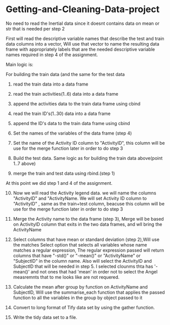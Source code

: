 # Getting-and-Cleaning-Data-project


No need to read the Inertial data since it doesnt contains data on mean or str that is needed per step 2


First will read the descriptive variable names that describe the test and train data columns into a vector, 
Will use that vector to name the resulting data frame with appropriately labels that are the needed descriptive variable names required in step 4 of the assignment.


Main logic is:

For building the train data (and the same for the test data
 1. read the train data into a data frame
 2. read the train  activities(1..6) data into a data frame
 3. append the activities data to the train data frame using cbind
 4. read the train ID's(1..30) data into a data frame
 5. append the ID's data to the train data frame using cbind
 6. Set the names of the variables of the data frame (step 4) 
 7. Set the name of the Activity ID column to "ActivityID", this column will be use for the merge function later in order to do step 3

 8. Build the test data. Same logic as for building the train data above(point 1..7 above)

 9. merge the train and test data using rbind.(step 1)

At this point we did step 1 and 4 of the assignment.

 10. Now we will read the Activity legend data. we will name the columns "ActivityID" and "ActivityName.
We will set Activity ID column to "ActivityID" , same as the train+test column, beacuse this column will be use for the merge function later in order to do step 3

 11.  Merge the Activity name to the data frame (step 3), Merge will be based on ActivityID column that exits in the two data frames, and wll bring the ActivityName 

 12.  Select columns that have mean or standard deviation (step 2),Will use the matches Select option that selects all variables whose name matches a regular expression, The regular expression passed will return columns that have "-std()" or "-mean()" or "ActivityName" or "SubjectID" in the column name. Also will select the ActivityID and SubjectID that will be needed in step 5.
I selected clounms thta has '-mean()' and not ones that had 'mean' in order not to select the Angel measremnts that to me looks like are not requered.

 13.  Calculate the mean after group by function on ActivityName and SubjectID,
Will use the summarise_each function that applies the passed function to all the variables in the group by object passed to it

 14.  Convert to long format of Tify data set by using the gather function.

 15.  Write the tidy data set to a file.
